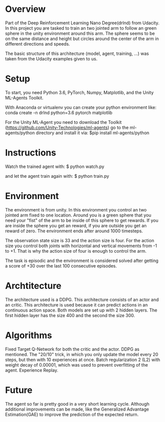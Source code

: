# Overview
Part of the Deep Reinforcement Learning Nano Degree(drlnd) from Udacity.
In this project you are tasked to train an two jointed arm to follow an green sphere in the unity environment around this arm.
The sphere seems to be on the same distance and height but circles around the center of the arm in different directions and speeds.

The basic structure of this architecture (model, agent, training, ...) was taken from the Udacity examples given to us.


# Setup
To start, you need Python 3.6, PyTorch, Numpy, Matplotlib, and the Unity ML-Agents Toolkit.

With Anaconda or virtualenv you can create your python environment like:
conda create -n drlnd python=3.6 pytorch matplotlib

For the Unity ML-Agent you need to download the Toolkit (https://github.com/Unity-Technologies/ml-agents) go to the ml-agents/python directory and install it via:
    $pip install ml-agents/python

    
# Instructions

Watch the trained agent with:
$ python watch.py

and let the agent train again with:
$ python train.py


# Environment

The environment is from unity.
In this environment you control an two jointed arm fixed to one location.
Around you is a green sphere that you need your "fist" of the arm to be inside of this sphere to get rewards.
If you are inside the sphere you get an reward, if you are outside you get an reward of zero.
The environment ends after around 1000 timesteps.

The observation state size is 33 and the action size is four.
For the action size you control both joints with horizontal and vertical movements from -1 to +1. That is why the action size of four is enough to control the arm.

The task is episodic and the environment is considered solved after getting a score of +30 over the last 100 consecutive episodes.


# Archtitecture

The architecture used is a DDPG. This architecture consists of an actor and an critic. 
This architecture is used because it can predict actions in an continuous action space.
Both models are set up with 2 hidden layers. The first hidden layer has the size 400 and the second the size 300.

# Algorithms

Fixed Target Q-Network for both the critic and the actor.
DDPG as mentioned.
The "20/10" trick, in which you only update the model every 20 steps, but then with 10 experiences at once.
Batch regularization 2 (L2) with weight decay of 0.00001, which was used to prevent overfitting of the agent.
Experience Replay.


# Future

The agent so far is pretty good in a very short learning cycle.
Although additional improvements can be made, like the Generalized Advantage Estimation(GAE) to improve the prediction of the expected return.
